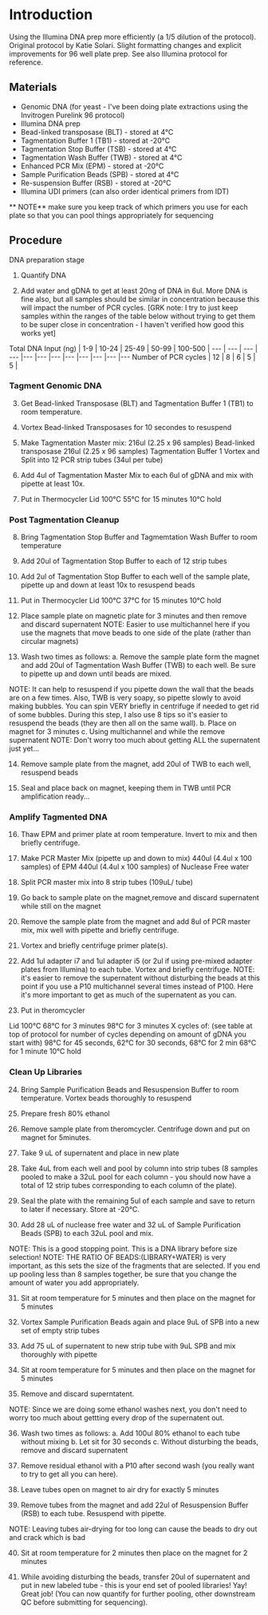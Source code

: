 # Introduction #

Using the Illumina DNA prep more efficiently (a 1/5 dilution of the protocol). 
Original protocol by Katie Solari. 
Slight formatting changes and explicit improvements for 96 well plate prep. See also Illumina protocol for reference. 

## Materials ##
 
- Genomic DNA (for yeast - I've been doing plate extractions using the Invitrogen Purelink 96 protocol)
- Illumina DNA prep
- Bead-linked transposase (BLT) - stored at 4°C 
- Tagmentation Buffer 1 (TB1) - stored at -20°C 
- Tagmentation Stop Buffer (TSB) - stored at 4°C 
- Tagmentation Wash Buffer (TWB) - stored at 4°C 
- Enhanced PCR Mix (EPM) - stored at -20°C 
- Sample Purification Beads (SPB) - stored at 4°C 
- Re-suspension Buffer (RSB) - stored at -20°C
- Illumina UDI primers (can also order identical primers from IDT)

** NOTE** make sure you keep track of which primers you use for each plate so that you can pool things appropriately for sequencing

## Procedure ##
DNA preparation stage 

1. Quantify DNA

2. Add water and gDNA to get at least 20ng of DNA in 6ul. More DNA is fine also, but all samples should be similar in concentration because this will impact the number of PCR cycles. [GRK note: I try to just keep samples within the ranges of the table below without trying to get them to be super close in concentration - I haven't verified how good this works yet]

Total DNA Input (ng) | 1-9 | 10-24 | 25-49 | 50-99 | 100-500 | 
--- | --- | --- | --- |--- |--- |--- |--- |--- |--- |--- |---
Number of PCR cycles | 12 | 8 | 6 | 5 | 5 | 

### Tagment Genomic DNA ###

3. Get Bead-linked Transposase (BLT) and Tagmentation Buffer 1 (TB1) to room temperature.

4. Vortex Bead-linked Transposases for 10 secondes to resuspend

5. Make Tagmentation Master mix:
216ul (2.25 x 96 samples) Bead-linked transposase
216ul (2.25 x 96 samples) Tagmentation Buffer 1
Vortex and Split into 12 PCR strip tubes (34ul per tube)

6. Add 4ul of Tagmentation Master Mix to each 6ul of gDNA and mix with pipette at least 10x.

7. Put in Thermocycler 
Lid 100°C
55°C for 15 minutes 
10°C hold

### Post Tagmentation Cleanup ###

8. Bring Tagmentation Stop Buffer and Tagmemtation Wash Buffer to room temperature

9. Add 20ul of Tagmentation Stop Buffer to each of 12 strip tubes

10. Add 2ul of Tagmentation Stop Buffer to each well of the sample plate, pipette up and down at least 10x to resuspend beads

11. Put in Thermocycler 
Lid 100°C
37°C for 15 minutes
10°C hold

12. Place sample plate on magnetic plate for 3 minutes and then remove and discard supernatent
NOTE: Easier to use multichannel here if you use the magnets that move beads to one side of the plate (rather than circular magnets)

13. Wash two times as follows:
a. Remove the sample plate form the magnet and add 20ul of Tagmentation Wash Buffer (TWB) to each well. Be sure to pipette up and down until beads are mixed.

NOTE: It can help to resuspend if you pipette down the wall that the beads are on a few times. Also, TWB is very soapy, so pipette slowly to avoid making bubbles. You can spin VERY briefly in centrifuge if needed to get rid of some bubbles. During this step, I also use 8 tips so it's easier to resuspend the beads (they are then all on the same wall).
b. Place on magnet for 3 minutes
c. Using multichannel and while the remove supernatent
NOTE: Don't worry too much about getting ALL the supernatent just yet...

14. Remove sample plate from the magnet, add 20ul of TWB to each well, resuspend beads

15. Seal and place back on magnet, keeping them in TWB until PCR amplification ready...

### Amplify Tagmented DNA ###
16. Thaw EPM and primer plate at room temperature. Invert to mix and then briefly centrifuge.

17. Make PCR Master Mix (pipette up and down to mix)
440ul (4.4ul x 100 samples) of EPM
440ul (4.4ul x 100 samples) of Nuclease Free water
 
18. Split PCR master mix into 8 strip tubes (109uL/ tube)

19. Go back to sample plate on the magnet,remove and discard supernatent while still on the magnet

20. Remove the sample plate from the magnet and add 8ul of PCR master mix, mix well with pipette and briefly centrifuge.

21. Vortex and briefly centrifuge primer plate(s).

22. Add 1ul adapter i7 and 1ul adapter i5 (or 2ul if using pre-mixed adapter plates from Illumina) to each tube. Vortex and briefly centrifuge.
NOTE: it's easier to remove the supernatent without disturbing the beads at this point if you use a P10 multichannel several times instead of P100. Here it's more important to get as much of the supernatent as you can.

23. Put in theromcycler

Lid 100°C
68°C for 3 minutes
98°C for 3 minutes
X cycles of: (see table at top of protocol for number of cycles depending on amount of gDNA you start with) 98°C for 45 seconds,
62°C for 30 seconds, 68°C for 2 min
68°C for 1 minute 10°C hold

### Clean Up Libraries ###
24. Bring Sample Purification Beads and Resuspension Buffer to room temperature. Vortex beads thoroughly to resuspend

25. Prepare fresh 80% ethanol

26. Remove sample plate from theromcycler. Centrifuge down and put on magnet for 5minutes.

27. Take 9 uL of supernatent and place in new plate

28. Take 4uL from each well and pool by column into strip tubes (8 samples pooled to make a 32uL pool for each column - you should now have a total of 12 strip tubes corresponding to each column of the plate).

29. Seal the plate with the remaining 5ul of each sample and save to return to later if necessary. Store at -20°C.

30. Add 28 uL of nuclease free water and 32 uL of Sample Purification Beads (SPB) to each 32uL pool and mix.

NOTE: This is a good stopping point. This is a DNA library before size selection!
NOTE: THE RATIO OF BEADS:(LIBRARY+WATER) is very important, as this sets the size of the fragments
 that are selected. If you end up pooling less than 8 samples together, be sure that you change the amount of water you add appropriately.

31. Sit at room temperature for 5 minutes and then place on the magnet for 5 minutes

32. Vortex Sample Purification Beads again and place 9uL of SPB into a new set of empty strip tubes

33. Add 75 uL of supernatent to new strip tube with 9uL SPB and mix thoroughly with pipette

34. Sit at room temperature for 5 minutes and then place on the magnet for 5 minutes

35. Remove and discard superntatent.

NOTE: Since we are doing some ethanol washes next, you don't need to worry too much about gettting every drop of the supernatent out.

36. Wash two times as follows:
a. Add 100ul 80% ethanol to each tube without mixing 
b. Let sit for 30 seconds
c. Without disturbing the beads, remove and discard supernatent

37. Remove residual ethanol with a P10 after second wash (you really want to try to get all you can here). 

38. Leave tubes open on magnet to air dry for exactly 5 minutes

39. Remove tubes from the magnet and add 22ul of Resuspension Buffer (RSB) to each tube. Resuspend with pipette.

NOTE: Leaving tubes air-drying for too long can cause the beads to dry out and crack which is bad

40. Sit at room temperature for 2 minutes then place on the magnet for 2 minutes 

41. While avoiding disturbing the beads, transfer 20ul of supernatent and put in new labeled tube - this is your end set of pooled libraries! Yay! Great job! (You can now quantify for further pooling, other downstream QC before submitting for sequencing).


